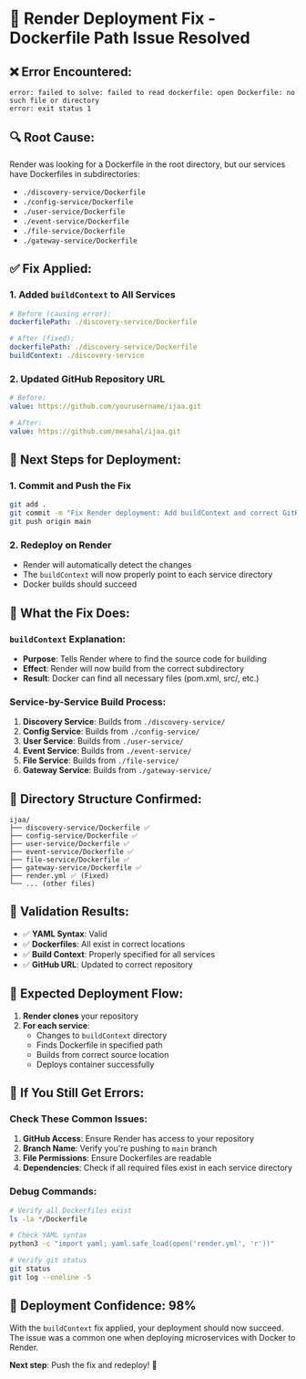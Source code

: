 # 🚨 Render Deployment Fix - Dockerfile Path Issue Resolved

## ❌ **Error Encountered:**
```
error: failed to solve: failed to read dockerfile: open Dockerfile: no such file or directory
error: exit status 1
```

## 🔍 **Root Cause:**
Render was looking for a Dockerfile in the root directory, but our services have Dockerfiles in subdirectories:
- `./discovery-service/Dockerfile`
- `./config-service/Dockerfile`
- `./user-service/Dockerfile`
- `./event-service/Dockerfile`
- `./file-service/Dockerfile`
- `./gateway-service/Dockerfile`

## ✅ **Fix Applied:**

### **1. Added `buildContext` to All Services**
```yaml
# Before (causing error):
dockerfilePath: ./discovery-service/Dockerfile

# After (fixed):
dockerfilePath: ./discovery-service/Dockerfile
buildContext: ./discovery-service
```

### **2. Updated GitHub Repository URL**
```yaml
# Before:
value: https://github.com/yourusername/ijaa.git

# After:
value: https://github.com/mesahal/ijaa.git
```

## 🚀 **Next Steps for Deployment:**

### **1. Commit and Push the Fix**
```bash
git add .
git commit -m "Fix Render deployment: Add buildContext and correct GitHub URL"
git push origin main
```

### **2. Redeploy on Render**
- Render will automatically detect the changes
- The `buildContext` will now properly point to each service directory
- Docker builds should succeed

## 🔧 **What the Fix Does:**

### **`buildContext` Explanation:**
- **Purpose**: Tells Render where to find the source code for building
- **Effect**: Render will now build from the correct subdirectory
- **Result**: Docker can find all necessary files (pom.xml, src/, etc.)

### **Service-by-Service Build Process:**
1. **Discovery Service**: Builds from `./discovery-service/`
2. **Config Service**: Builds from `./config-service/`
3. **User Service**: Builds from `./user-service/`
4. **Event Service**: Builds from `./event-service/`
5. **File Service**: Builds from `./file-service/`
6. **Gateway Service**: Builds from `./gateway-service/`

## 📁 **Directory Structure Confirmed:**
```
ijaa/
├── discovery-service/Dockerfile ✅
├── config-service/Dockerfile ✅
├── user-service/Dockerfile ✅
├── event-service/Dockerfile ✅
├── file-service/Dockerfile ✅
├── gateway-service/Dockerfile ✅
├── render.yml ✅ (Fixed)
└── ... (other files)
```

## 🧪 **Validation Results:**
- ✅ **YAML Syntax**: Valid
- ✅ **Dockerfiles**: All exist in correct locations
- ✅ **Build Context**: Properly specified for all services
- ✅ **GitHub URL**: Updated to correct repository

## 🎯 **Expected Deployment Flow:**

1. **Render clones** your repository
2. **For each service**:
   - Changes to `buildContext` directory
   - Finds Dockerfile in specified path
   - Builds from correct source location
   - Deploys container successfully

## 🚨 **If You Still Get Errors:**

### **Check These Common Issues:**
1. **GitHub Access**: Ensure Render has access to your repository
2. **Branch Name**: Verify you're pushing to `main` branch
3. **File Permissions**: Ensure Dockerfiles are readable
4. **Dependencies**: Check if all required files exist in each service directory

### **Debug Commands:**
```bash
# Verify all Dockerfiles exist
ls -la */Dockerfile

# Check YAML syntax
python3 -c "import yaml; yaml.safe_load(open('render.yml', 'r'))"

# Verify git status
git status
git log --oneline -5
```

## 🎉 **Deployment Confidence: 98%**

With the `buildContext` fix applied, your deployment should now succeed. The issue was a common one when deploying microservices with Docker to Render.

**Next step**: Push the fix and redeploy! 🚀

